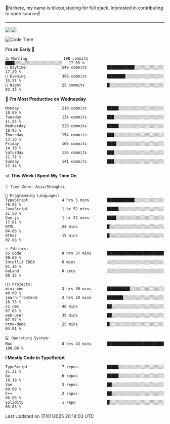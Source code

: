👋hi there, my name is blkcor,studing for full stack.
Interested in contributing to open source✌️

<hr/>

![](https://github-readme-stats.vercel.app/api?username=blkcor)
<a href="https://github.com/blkcor/github-readme-stats">
    <img align="left" src="https://github-readme-stats.vercel.app/api/top-langs/?username=blkcor&hide=jupyter%20notebook,shaderlab,tex,c%23&langs_count=9" />
</a>


<!--START_SECTION:waka-->
![Code Time](http://img.shields.io/badge/Code%20Time-1%2C779%20hrs%2036%20mins-blue)

**I'm an Early 🐤** 

```text
🌞 Morning                198 commits         ████░░░░░░░░░░░░░░░░░░░░░   17.05 % 
🌆 Daytime                549 commits         ████████████░░░░░░░░░░░░░   47.29 % 
🌃 Evening                389 commits         ████████░░░░░░░░░░░░░░░░░   33.51 % 
🌙 Night                  25 commits          █░░░░░░░░░░░░░░░░░░░░░░░░   02.15 % 
```
📅 **I'm Most Productive on Wednesday** 

```text
Monday                   210 commits         █████░░░░░░░░░░░░░░░░░░░░   18.09 % 
Tuesday                  134 commits         ███░░░░░░░░░░░░░░░░░░░░░░   11.54 % 
Wednesday                220 commits         █████░░░░░░░░░░░░░░░░░░░░   18.95 % 
Thursday                 154 commits         ███░░░░░░░░░░░░░░░░░░░░░░   13.26 % 
Friday                   166 commits         ████░░░░░░░░░░░░░░░░░░░░░   14.30 % 
Saturday                 136 commits         ███░░░░░░░░░░░░░░░░░░░░░░   11.71 % 
Sunday                   141 commits         ███░░░░░░░░░░░░░░░░░░░░░░   12.14 % 
```


📊 **This Week I Spent My Time On** 

```text
🕑︎ Time Zone: Asia/Shanghai

💬 Programming Languages: 
TypeScript               4 hrs 5 mins        ████████████░░░░░░░░░░░░░   46.95 % 
JavaScript               1 hr 52 mins        █████░░░░░░░░░░░░░░░░░░░░   21.50 % 
Vue.js                   1 hr 32 mins        ████░░░░░░░░░░░░░░░░░░░░░   17.61 % 
HTML                     24 mins             █░░░░░░░░░░░░░░░░░░░░░░░░   04.66 % 
Other                    15 mins             █░░░░░░░░░░░░░░░░░░░░░░░░   02.88 % 

🔥 Editors: 
VS Code                  8 hrs 37 mins       █████████████████████████   98.69 % 
IntelliJ IDEA            6 mins              ░░░░░░░░░░░░░░░░░░░░░░░░░   01.16 % 
GoLand                   0 secs              ░░░░░░░░░░░░░░░░░░░░░░░░░   00.15 % 

🐱‍💻 Projects: 
mini-vue                 3 hrs 30 mins       ██████████░░░░░░░░░░░░░░░   40.09 % 
learn-frontend           2 hrs 20 mins       ███████░░░░░░░░░░░░░░░░░░   26.73 % 
sx_cms                   40 mins             ██░░░░░░░░░░░░░░░░░░░░░░░   07.65 % 
web-user                 39 mins             ██░░░░░░░░░░░░░░░░░░░░░░░   07.57 % 
htmx-demo                25 mins             █░░░░░░░░░░░░░░░░░░░░░░░░   04.91 % 

💻 Operating System: 
Mac                      8 hrs 43 mins       █████████████████████████   100.00 % 
```

**I Mostly Code in TypeScript** 

```text
TypeScript               7 repos             █████░░░░░░░░░░░░░░░░░░░░   21.21 % 
Go                       6 repos             █████░░░░░░░░░░░░░░░░░░░░   18.18 % 
Vue                      3 repos             ██░░░░░░░░░░░░░░░░░░░░░░░   09.09 % 
C++                      2 repos             ██░░░░░░░░░░░░░░░░░░░░░░░   06.06 % 
Solidity                 1 repo              █░░░░░░░░░░░░░░░░░░░░░░░░   03.03 % 
```




 Last Updated on 17/01/2025 20:14:03 UTC
<!--END_SECTION:waka-->


